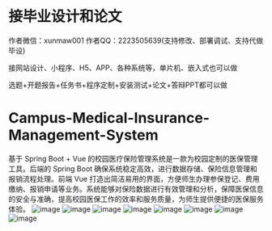 # 接毕业设计和论文
作者微信：xunmaw001  作者QQ：2223505639(支持修改、部署调试、支持代做毕设)

接网站设计、小程序、H5、APP、各种系统等，单片机、嵌入式也可以做

选题+开题报告+任务书+程序定制+安装测试+论文+答辩PPT都可以做
# Campus-Medical-Insurance-Management-System
基于 Spring Boot + Vue 的校园医疗保险管理系统是一款为校园定制的医保管理工具。后端的 Spring Boot 确保系统稳定高效，进行数据存储、保险信息管理和报销流程处理。前端 Vue 打造出简洁易用的界面，方便师生办理参保登记、费用缴纳、报销申请等业务。系统能够对保险数据进行有效管理和分析，保障医保信息的安全与准确，提高校园医保工作的效率和服务质量，为师生提供便捷的医保服务体验。
![image](https://github.com/user-attachments/assets/e19d9e52-e9fa-44cd-94c6-793dabef44ac)
![image](https://github.com/user-attachments/assets/47f38961-7485-4038-aa13-99a111636061)
![image](https://github.com/user-attachments/assets/d46cc74d-cddf-4a87-b7ac-eec32c71d7e5)
![image](https://github.com/user-attachments/assets/1ce17fa2-d2fc-4c86-8e35-e9bfd49c6e84)
![image](https://github.com/user-attachments/assets/eebe209a-9a40-45aa-a0b4-e4b02ec9eedd)
![image](https://github.com/user-attachments/assets/17d79226-dbdb-411b-8a93-c4ac58ae1135)
![image](https://github.com/user-attachments/assets/cbf191b8-aab1-484c-a59b-166977a0e2b1)
![image](https://github.com/user-attachments/assets/f392aa9b-ff13-48b5-ad38-daa6397ede35)
